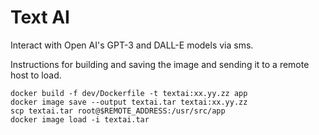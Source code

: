 # Text AI
Interact with Open AI's GPT-3 and DALL-E models via sms.



Instructions for building and saving the image and sending it to a remote host to load.

```
docker build -f dev/Dockerfile -t textai:xx.yy.zz app
docker image save --output textai.tar textai:xx.yy.zz
scp textai.tar root@$REMOTE_ADDRESS:/usr/src/app
docker image load -i textai.tar
```
